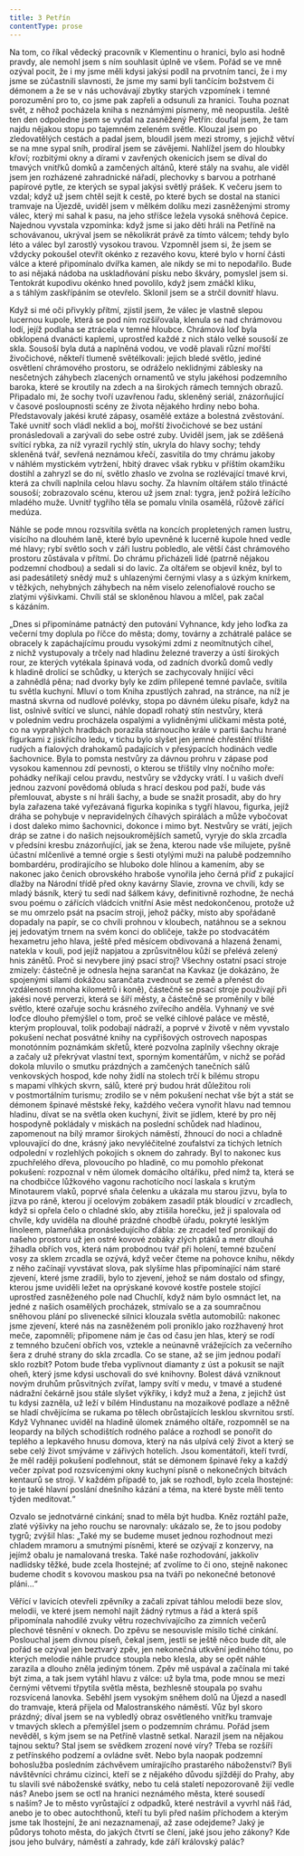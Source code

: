 ```yaml
---
title: 3 Petřín
contentType: prose
---
```


  

Na tom, co říkal vědecký pracovník v Klementinu o hranici, bylo asi hodně pravdy, ale nemohl jsem s ním souhlasit úplně ve všem. Pořád se ve mně ozýval pocit, že i my jsme měli kdysi jakýsi podíl na prvotním tanci, že i my jsme se zúčastnili slavnosti, že jsme my sami byli tančícím božstvem či démonem a že se v nás uchovávají zbytky starých vzpomínek i temné porozumění pro to, co jsme pak zapřeli a odsunuli za hranici. Touha poznat svět, z něhož pocházela kniha s neznámými písmeny, mě neopustila. Ještě ten den odpoledne jsem se vydal na zasněžený Petřín: doufal jsem, že tam najdu nějakou stopu po tajemném zeleném světle. Klouzal jsem po zledovatělých cestách a padal jsem, bloudil jsem mezi stromy, s jejichž větví se na mne sypal sníh, prodíral jsem se závějemi. Nahlížel jsem do hloubky křoví; rozbitými okny a dírami v zavřených okenicích jsem se díval do tmavých vnitřků domků a zamčených altánů, které stály na svahu, ale viděl jsem jen rozházené zahradnické nářadí, plechovky s barvou a potrhané papírové pytle, ze kterých se sypal jakýsi světlý prášek. K večeru jsem to vzdal; když už jsem chtěl sejít k cestě, po které bych se dostal na stanici tramvaje na Újezdě, uviděl jsem v mělkém dolíku mezi zasněženými stromy válec, který mi sahal k pasu, na jeho stříšce ležela vysoká sněhová čepice. Najednou vyvstala vzpomínka: když jsme si jako děti hráli na Petříně na schovávanou, ukrýval jsem se několikrát právě za tímto válcem; tehdy bylo léto a válec byl zarostlý vysokou travou. Vzpomněl jsem si, že jsem se vždycky pokoušel otevřít okénko z rezavého kovu, které bylo v horní části válce a které připomínalo dvířka kamen, ale nikdy se mi to nepodařilo. Bude to asi nějaká nádoba na uskladňování písku nebo škváry, pomyslel jsem si. Tentokrát kupodivu okénko hned povolilo, když jsem zmáčkl kliku, a s táhlým zaskřípáním se otevřelo. Sklonil jsem se a strčil dovnitř hlavu.

Když si mé oči přivykly přítmí, zjistil jsem, že válec je vlastně slepou lucernou kupole, která se pod ním rozšiřovala, klenula se nad chrámovou lodí, jejíž podlaha se ztrácela v temné hloubce. Chrámová loď byla obklopená dvanácti kaplemi, uprostřed každé z nich stálo velké sousoší ze skla. Sousoší byla dutá a naplněná vodou, ve vodě plavali různí mořští živočichové, někteří tlumeně světélkovali: jejich bledé světlo, jediné osvětlení chrámového prostoru, se odráželo neklidnými záblesky na nesčetných záhybech zlacených ornamentů ve stylu jakéhosi podzemního baroka, které se kroutily na zdech a na širokých rámech temných obrazů. Připadalo mi, že sochy tvoří uzavřenou řadu, skleněný seriál, znázorňující v časové posloupnosti scény ze života nějakého hrdiny nebo boha. Představovaly jakési kruté zápasy, osamělé extáze a bolestná zvěstování. Také uvnitř soch vládl neklid a boj, mořští živočichové se bez ustání pronásledovali a zarývali do sebe ostré zuby. Uviděl jsem, jak se zděšená svítící rybka, za níž vyrazil rychlý stín, ukryla do hlavy sochy; tehdy skleněná tvář, sevřená neznámou křečí, zasvítila do tmy chrámu jakoby v náhlém mystickém vytržení, hbitý dravec však rybku v příštím okamžiku dostihl a zahryzl se do ní, světlo zhaslo ve zvolna se rozlévající tmavé krvi, která za chvíli naplnila celou hlavu sochy. Za hlavním oltářem stálo třinácté sousoší; zobrazovalo scénu, kterou už jsem znal: tygra, jenž požírá ležícího mladého muže. Uvnitř tygřího těla se pomalu vlnila osamělá, růžově zářící medúza.

Náhle se pode mnou rozsvítila světla na koncích propletených ramen lustru, visícího na dlouhém laně, které bylo upevněné k lucerně kupole hned vedle mé hlavy; rybí světlo soch v záři lustru pobledlo, ale větší část chrámového prostoru zůstávala v přítmí. Do chrámu přicházeli lidé (patrně nějakou podzemní chodbou) a sedali si do lavic. Za oltářem se objevil kněz, byl to asi padesátiletý snědý muž s uhlazenými černými vlasy a s úzkým knírkem, v těžkých, nehybných záhybech na něm viselo zelenofialové roucho se zlatými výšivkami. Chvíli stál se skloněnou hlavou a mlčel, pak začal s kázáním.

„Dnes si připomínáme patnáctý den putování Vyhnance, kdy jeho loďka za večerní tmy doplula po říčce do města; domy, továrny a zchátralé paláce se obracely k zapáchajícímu proudu vysokými zdmi z neomítnutých cihel, z nichž vystupovaly a trčely nad hladinu železné traverzy a ústí širokých rour, ze kterých vytékala špinavá voda, od zadních dvorků domů vedly k hladině drolící se schůdky, u kterých se zachycovaly hnijící věci a zahnědlá pěna; nad dvorky byly ke zdím přilepené temné pavlače, svítila tu světla kuchyní. Mluví o tom Kniha zpustlých zahrad, na stránce, na níž je mastná skvrna od nudlové polévky, stopa po dávném úleku písaře, když na list, oslnivě svítící ve slunci, náhle dopadl rohatý stín nestvůry, která v poledním vedru procházela ospalými a vylidněnými uličkami města poté, co na vyprahlých hradbách porazila stárnoucího krále v partii šachu hrané figurkami z jiskřícího ledu, v tichu bylo slyšet jen jemné chřestění tříště rudých a fialových drahokamů padajících v přesýpacích hodinách vedle šachovnice. Byla to pomsta nestvůry za dávnou prohru v zápase pod vysokou kamennou zdí pevnosti, o kterou se tříštily vlny nočního moře: pohádky neříkají celou pravdu, nestvůry se vždycky vrátí. I u vašich dveří jednou zazvoní povědomá obluda s hrací deskou pod paží, bude vás přemlouvat, abyste s ní hráli šachy, a bude se snažit prosadit, aby do hry byla zařazena také vyřezávaná figurka kopiníka s tygří hlavou, figurka, jejíž dráha se pohybuje v nepravidelných číhavých spirálách a může vybočovat i dost daleko mimo šachovnici, dokonce i mimo byt. Nestvůry se vrátí, jejich dráp se zatne i do našich nejsoukromějších sametů, vyryje do skla zrcadla v předsíni kresbu znázorňující, jak se žena, kterou nade vše milujete, pyšně účastní mlčenlivé a temné orgie s šesti otylými muži na palubě podzemního bombardéru, prodírajícího se hluboko dole hlínou a kamením, aby se nakonec jako čenich obrovského hraboše vynořila jeho černá příď z pukající dlažby na Národní třídě před okny kavárny Slavie, zrovna ve chvíli, kdy se mladý básník, který tu sedí nad šálkem kávy, definitivně rozhodne, že nechá svou poému o zářících vládcích vnitřní Asie měst nedokončenou, protože už se mu omrzelo psát na psacím stroji, jehož páčky, místo aby spořádaně dopadaly na papír, se co chvíli prohnou v kloubech, natáhnou se a seknou jej jedovatým trnem na svém konci do obličeje, takže po stodvacátém hexametru jeho hlava, ještě před měsícem obdivovaná a hlazená ženami, natekla v kouli, pod jejíž napjatou a zprůsvitnělou kůží se přelévá zelený hnis zánětů. Proč si nevybere jiný psací stroj? Všechny ostatní psací stroje zmizely: částečně je odnesla hejna sarančat na Kavkaz (je dokázáno, že spojenými silami dokážou sarančata zvednout se země a přenést do vzdálenosti mnoha kilometrů i koně), částečně se psací stroje používají při jakési nové perverzi, která se šíří městy, a částečně se proměnily v bílé světlo, které ozařuje sochu krásného zvířecího anděla. Vyhnaný ve své loďce dlouho přemýšlel o tom, proč se velké cihlové paláce ve městě, kterým proplouval, tolik podobají nádraží, a poprvé v životě v něm vyvstalo pokušení nechat posvátné knihy na cypřišových ostrovech napospas monotónním poznámkám skřetů, které pozvolna zaplnily všechny okraje a začaly už překrývat vlastní text, sporným komentářům, v nichž se pořád dokola mluvilo o smutku prázdných a zamčených tanečních sálů venkovských hospod, kde nohy židlí na stolech trčí k bílému stropu s mapami vlhkých skvrn, sálů, které prý budou hrát důležitou roli v postmortálním turismu; zrodilo se v něm pokušení nechat vše být a stát se démonem špinavé městské řeky, každého večera vynořit hlavu nad temnou hladinu, dívat se na světla oken kuchyní, živit se jídlem, které by pro něj hospodyně pokládaly v miskách na poslední schůdek nad hladinou, zapomenout na bílý mramor širokých náměstí, žhnoucí do noci a chladně vplouvající do dne, krásný jako nevyléčitelné zoufalství za tichých letních odpolední v rozlehlých pokojích s oknem do zahrady. Byl to nakonec kus zpuchřelého dřeva, plovoucího po hladině, co mu pomohlo překonat pokušení: rozpoznal v něm úlomek domácího oltáříku, před nímž ta, která se na chodbičce lůžkového vagonu rachotícího nocí laskala s krutým Minotaurem vlaků, poprvé sňala čelenku a ukázala mu starou jizvu, byla to jizva po ráně, kterou jí ocelovým zobákem zasadil pták bloudící v zrcadlech, když si opřela čelo o chladné sklo, aby ztišila horečku, jež ji spalovala od chvíle, kdy uviděla na dlouhé prázdné chodbě úřadu, pokryté lesklým linoleem, plameňáka pronásledujícího ďábla: ze zrcadel teď pronikají do našeho prostoru už jen ostré kovové zobáky zlých ptáků a metr dlouhá žihadla obřích vos, která nám probodnou tvář při holení, temné bzučení vosy za sklem zrcadla se ozývá, když večer čteme na pohovce knihu, někdy z něho začínají vyvstávat slova, pak slyšíme hlas připomínající nám staré zjevení, které jsme zradili, bylo to zjevení, jehož se nám dostalo od sfingy, kterou jsme uviděli ležet na oprýskané kovové kostře postele stojící uprostřed zasněženého pole nad Chuchlí, když nám bylo osmnáct let, na jedné z našich osamělých procházek, stmívalo se a za soumračnou sněhovou plání po slivenecké silnici klouzala světla automobilů: nakonec jsme zjevení, které nás na zasněženém poli proniklo jako rozžhavený hrot meče, zapomněli; připomene nám je čas od času jen hlas, který se rodí z temného bzučení obřích vos, vztekle a neúnavně vrážejících za večerního šera z druhé strany do skla zrcadla. Co se stane, až se jim jednou podaří sklo rozbít? Potom bude třeba vyplivnout diamanty z úst a pokusit se najít oheň, který jsme kdysi uschovali do své knihovny. Bolest dává vzniknout novým druhům průsvitných zvířat, lampy svítí v medu, v tmavé a studené nádražní čekárně jsou stále slyšet výkřiky, i když muž a žena, z jejichž úst tu kdysi zazněla, už leží v bílém Hindustanu na mozaikové podlaze a něžně se hladí chvějícíma se rukama po tělech obrůstajících lesklou skvrnitou srstí. Když Vyhnanec uviděl na hladině úlomek známého oltáře, rozpomněl se na leopardy na bílých schodištích rodného paláce a rozhodl se ponořit do teplého a lepkavého hnusu domova, který na nás ulpívá celý život a který se sebe celý život smýváme v zářivých hotelích. Jsou komentátoři, kteří tvrdí, že měl raději pokušení podlehnout, stát se démonem špinavé řeky a každý večer zpívat pod rozsvícenými okny kuchyní písně o nekonečných bitvách kentaurů se stroji. V každém případě to, jak se rozhodl, bylo zcela lhostejné: to je také hlavní poslání dnešního kázání a téma, na které byste měli tento týden meditovat.“

Ozvalo se jednotvárné cinkání; snad to měla být hudba. Kněz roztáhl paže, zlaté výšivky na jeho rouchu se narovnaly: ukázalo se, že to jsou podoby tygrů; zvýšil hlas: „Také my se budeme muset jednou rozhodnout mezi chladem mramoru a smutnými písněmi, které se ozývají z konzervy, na jejímž obalu je namalovaná treska. Také naše rozhodování, jakkoliv nadlidsky těžké, bude zcela lhostejné; ať zvolíme to či ono, stejně nakonec budeme chodit s kovovou maskou psa na tváři po nekonečné betonové pláni…“

Věřící v lavicích otevřeli zpěvníky a začali zpívat táhlou melodii beze slov, melodii, ve které jsem nemohl najít žádný rytmus a řád a která spíš připomínala nahodilé zvuky větru rozechvívajícího za zimních večerů plechové těsnění v oknech. Do zpěvu se nesouvisle mísilo tiché cinkání. Poslouchal jsem divnou píseň, čekal jsem, jestli se ještě něco bude dít, ale pořád se ozýval jen beztvarý zpěv, jen nekonečná utkvění jediného tónu, po kterých melodie náhle prudce stoupla nebo klesla, aby se opět náhle zarazila a dlouho zněla jediným tónem. Zpěv mě uspával a začínala mi také být zima, a tak jsem vytáhl hlavu z válce: už byla tma, pode mnou se mezi černými větvemi třpytila světla města, bezhlesně stoupala po svahu rozsvícená lanovka. Seběhl jsem vysokým sněhem dolů na Újezd a nasedl do tramvaje, která přijela od Malostranského náměstí. Vůz byl skoro prázdný; díval jsem se na vybledlý obraz osvětleného vnitřku tramvaje v tmavých sklech a přemýšlel jsem o podzemním chrámu. Pořád jsem nevěděl, s kým jsem se na Petříně vlastně setkal. Narazil jsem na nějakou tajnou sektu? Stal jsem se svědkem zrození nové víry? Třeba se rozšíří z petřínského podzemí a ovládne svět. Nebo byla naopak podzemní bohoslužba posledním záchvěvem umírajícího prastarého náboženství? Byli návštěvníci chrámu cizinci, kteří se z nějakého důvodu sjíždějí do Prahy, aby tu slavili své náboženské svátky, nebo tu celá staletí nepozorovaně žijí vedle nás? Anebo jsem se octl na hranici neznámého města, které sousedí s naším? Je to město vyrůstající z odpadků, které nestrávil a vyvrhl náš řád, anebo je to obec autochthonů, kteří tu byli před naším příchodem a kterým jsme tak lhostejní, že ani nezaznamenají, až zase odejdeme? Jaký je půdorys tohoto města, do jakých čtvrtí se člení, jaké jsou jeho zákony? Kde jsou jeho bulváry, náměstí a zahrady, kde září královský palác?
